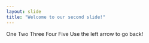 ```yaml
---
layout: slide
title: "Welcome to our second slide!"
---
```

One
Two
Three
Four
Five
Use the left arrow to go back!

